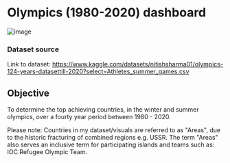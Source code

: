 # Olympics (1980-2020) dashboard
![image](https://github.com/mohammedwasim1/Olympics-1980-2020-dashboard/assets/121304144/0ba1bce6-0cfe-4708-9777-d997fe04bf66)

### **Dataset source**

Link to dataset: https://www.kaggle.com/datasets/nitishsharma01/olympics-124-years-datasettill-2020?select=Athletes_summer_games.csv

## **Objective**
To determine the top achieving countries, in the winter and summer olympics, over a fourty year period between 1980 - 2020. 

Please note: Countries in my dataset/visuals are referred to as "Areas", due to the historic fracturing of combined regions e.g. USSR. The term "Areas" also serves an inclusive term for participating islands and teams such as: IOC Refugee Olympic Team.
